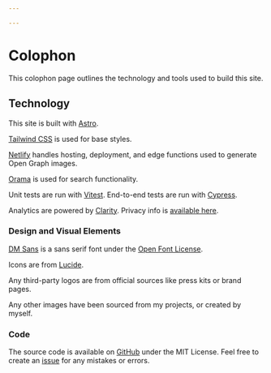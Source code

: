 ```yaml
---

---
```


# Colophon

This colophon page outlines the technology and tools used to build this site.

## Technology 

This site is built with [Astro](https://astro.build).

[Tailwind CSS](https://tailwindcss.com/) is used for base styles.

[Netlify](https://www.netlify.com/) handles hosting, deployment, and edge functions used to generate Open Graph images.

[Orama](https://www.oramasearch.com/) is used for search functionality.

Unit tests are run with [Vitest](https://vitest.dev/). End-to-end tests are run with [Cypress](https://www.cypress.io/).

Analytics are powered by [Clarity](https://clarity.microsoft.com/). Privacy info is [available here](https://learn.microsoft.com/en-us/clarity/faq#privacy).

### Design and Visual Elements
[DM Sans](https://fonts.google.com/specimen/DM+Sans) is a sans serif font under the [Open Font License](https://openfontlicense.org/).

Icons are from [Lucide](https://lucide.dev/).

Any third-party logos are from official sources like press kits or brand pages.

Any other images have been sourced from my projects, or created by myself.

### Code
The source code is available on [GitHub](https://github.com/alexnguyennz/alexnguyen.co.nz/) under the MIT License. Feel free to create an [issue](https://github.com/alexnguyennz/alexnguyen.co.nz/issues) for any mistakes or errors.